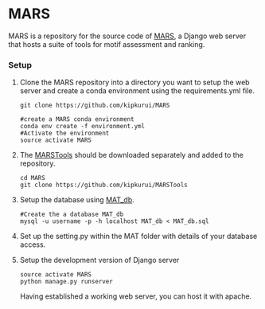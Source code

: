 # MARS

MARS is a repository for the source code of [MARS](www.bioinf.ict.ru.ac.za), a Django web server that hosts a suite of tools for motif assessment and ranking.

### Setup
1. Clone the MARS repository into a directory you want to setup the web server and create a conda environment using the requirements.yml file.

    ```
    git clone https://github.com/kipkurui/MARS

    #create a MARS conda environment
    conda env create -f environment.yml
    #Activate the environment
    source activate MARS
    ```

2. The [MARSTools](https://github.com/kipkurui/MARSTools) should be downloaded separately and added to the repository. 
    ```
    cd MARS
    git clone https://github.com/kipkurui/MARSTools
    ```
3. Setup the database using [MAT_db](MATOM/Database/MAT_db.sql).
    ```
    #Create the a database MAT_db
    mysql -u username -p -h localhost MAT_db < MAT_db.sql
    
    ```
3. Set up the setting.py within the MAT folder with details of your database access. 

4. Setup the development version of Django server
    ```
    source activate MARS
    python manage.py runserver
    ```
    Having established a working web server, you can host it with apache.




